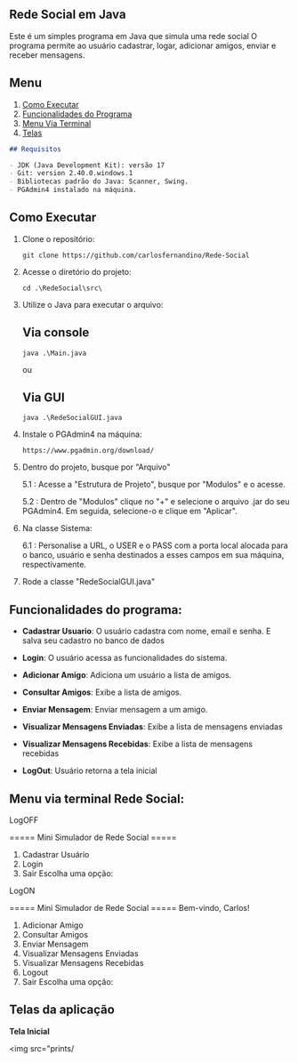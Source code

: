 

## Rede Social em Java

Este é um simples programa em Java que simula uma rede social
O programa permite ao usuário cadastrar, logar, adicionar amigos, enviar e receber mensagens.

## Menu
1. [Como Executar](#como-executar)
1. [Funcionalidades do Programa](#funcionalidades-do-programa)
1. [Menu Via Terminal](#menu-via-terminal-lista-tarefas)
1. [Telas](#telas-da-aplicação)

```markdown
## Requisitos

- JDK (Java Development Kit): versão 17
- Git: version 2.40.0.windows.1
- Bibliotecas padrão do Java: Scanner, Swing.
- PGAdmin4 instalado na máquina.
```
## Como Executar

1. Clone o repositório:

   ```shell
   git clone https://github.com/carlosfernandino/Rede-Social
   ```

2. Acesse o diretório do projeto:

   ```shell
   cd .\RedeSocial\src\
   ```

3. Utilize o Java para executar o arquivo:
   ## Via console
   ```shell
   java .\Main.java
   ```
   ou
   ## Via GUI
      ```shell
   java .\RedeSocialGUI.java
   ```
4. Instale o PGAdmin4 na máquina:

   ```shell
   https://www.pgadmin.org/download/
   ````
5. Dentro do projeto, busque por "Arquivo"

   5.1 :
   Acesse a "Estrutura de Projeto", busque por "Modulos" e o acesse.
   
   5.2 :
   Dentro de "Modulos" clique no "+" e selecione o arquivo .jar do seu PGAdmin4.
   Em seguida, selecione-o e clique em "Aplicar".


6. Na classe Sistema:

   6.1 :
   Personalise a URL, o USER e o PASS com a porta local alocada para o banco, usuário e senha
   destinados a esses campos em sua máquina, respectivamente.


7. Rode a classe "RedeSocialGUI.java"

## Funcionalidades do programa:

- **Cadastrar Usuario**: O usuário cadastra com nome, email e senha. E salva seu cadastro no banco de dados

- **Login**: O usuário acessa as funcionalidades do sistema.

- **Adicionar Amigo**: Adiciona um usuário a lista de amigos.

- **Consultar Amigos**: Exibe a lista de amigos.

- **Enviar Mensagem**: Enviar mensagem a um amigo.

- **Visualizar Mensagens Enviadas**: Exibe a lista de mensagens enviadas

- **Visualizar Mensagens Recebidas**: Exibe a lista de mensagens recebidas

- **LogOut**: Usuário retorna a tela inicial


## Menu via terminal Rede Social:

LogOFF

===== Mini Simulador de Rede Social =====
1. Cadastrar Usuário
2. Login
0. Sair
   Escolha uma opção:

LogON

===== Mini Simulador de Rede Social =====
Bem-vindo, Carlos!
1. Adicionar Amigo
2. Consultar Amigos
3. Enviar Mensagem
4. Visualizar Mensagens Enviadas
5. Visualizar Mensagens Recebidas
6. Logout
0. Sair
   Escolha uma opção:
## Telas da aplicação

**Tela Inicial**

<img src="prints/

